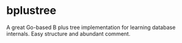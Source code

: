 bplustree
=========

A great Go-based B plus tree implementation for learning database internals. Easy structure and abundant comment.


